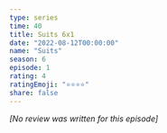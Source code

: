 ```yaml
---
type: series
time: 40
title: Suits 6x1
date: "2022-08-12T00:00:00"
name: "Suits"
season: 6
episode: 1
rating: 4
ratingEmoji: "⭐️⭐️⭐️⭐️"
share: false
---
```


*[No review was written for this episode]*